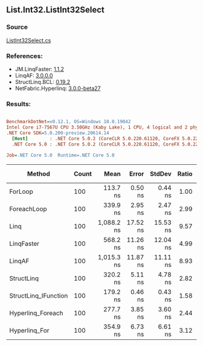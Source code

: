 ﻿## List.Int32.ListInt32Select

### Source
[ListInt32Select.cs](../LinqBenchmarks/List/Int32/ListInt32Select.cs)

### References:
- JM.LinqFaster: [1.1.2](https://www.nuget.org/packages/JM.LinqFaster/1.1.2)
- LinqAF: [3.0.0.0](https://www.nuget.org/packages/LinqAF/3.0.0.0)
- StructLinq.BCL: [0.19.2](https://www.nuget.org/packages/StructLinq.BCL/0.19.2)
- NetFabric.Hyperlinq: [3.0.0-beta27](https://www.nuget.org/packages/NetFabric.Hyperlinq/3.0.0-beta27)

### Results:
``` ini

BenchmarkDotNet=v0.12.1, OS=Windows 10.0.19042
Intel Core i7-7567U CPU 3.50GHz (Kaby Lake), 1 CPU, 4 logical and 2 physical cores
.NET Core SDK=5.0.200-preview.20614.14
  [Host]        : .NET Core 5.0.2 (CoreCLR 5.0.220.61120, CoreFX 5.0.220.61120), X64 RyuJIT
  .NET Core 5.0 : .NET Core 5.0.2 (CoreCLR 5.0.220.61120, CoreFX 5.0.220.61120), X64 RyuJIT

Job=.NET Core 5.0  Runtime=.NET Core 5.0  

```
|               Method | Count |       Mean |    Error |   StdDev | Ratio | RatioSD |  Gen 0 | Gen 1 | Gen 2 | Allocated |
|--------------------- |------ |-----------:|---------:|---------:|------:|--------:|-------:|------:|------:|----------:|
|              ForLoop |   100 |   113.7 ns |  0.50 ns |  0.44 ns |  1.00 |    0.00 |      - |     - |     - |         - |
|          ForeachLoop |   100 |   339.9 ns |  2.95 ns |  2.47 ns |  2.99 |    0.03 |      - |     - |     - |         - |
|                 Linq |   100 | 1,088.2 ns | 17.52 ns | 15.53 ns |  9.57 |    0.15 | 0.0343 |     - |     - |      72 B |
|           LinqFaster |   100 |   568.2 ns | 11.26 ns | 12.04 ns |  4.99 |    0.12 | 0.2174 |     - |     - |     456 B |
|               LinqAF |   100 | 1,015.3 ns | 11.87 ns | 11.11 ns |  8.93 |    0.10 |      - |     - |     - |         - |
|           StructLinq |   100 |   320.2 ns |  5.11 ns |  4.78 ns |  2.82 |    0.05 | 0.0191 |     - |     - |      40 B |
| StructLinq_IFunction |   100 |   179.2 ns |  0.46 ns |  0.43 ns |  1.58 |    0.01 |      - |     - |     - |         - |
|    Hyperlinq_Foreach |   100 |   277.7 ns |  3.85 ns |  3.60 ns |  2.44 |    0.03 |      - |     - |     - |         - |
|        Hyperlinq_For |   100 |   354.9 ns |  6.73 ns |  6.61 ns |  3.12 |    0.07 |      - |     - |     - |         - |

